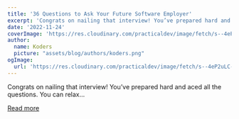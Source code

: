 ```yaml
---
title: '36 Questions to Ask Your Future Software Employer'
excerpt: 'Congrats on nailing that interview! You’ve prepared hard and aced all the questions. You can relax...'
date: '2022-11-24'
coverImage: 'https://res.cloudinary.com/practicaldev/image/fetch/s--4eP2uLC---/c_imagga_scale,f_auto,fl_progressive,h_420,q_auto,w_1000/https://dev-to-uploads.s3.amazonaws.com/uploads/articles/j2es5bcx6p08c6zj6smd.jpg'
author:
  name: Koders
  picture: "assets/blog/authors/koders.png"
ogImage:
  url: 'https://res.cloudinary.com/practicaldev/image/fetch/s--4eP2uLC---/c_imagga_scale,f_auto,fl_progressive,h_420,q_auto,w_1000/https://dev-to-uploads.s3.amazonaws.com/uploads/articles/j2es5bcx6p08c6zj6smd.jpg'
---
```


Congrats on nailing that interview! You’ve prepared hard and aced all the questions. You can relax...

[Read more](https://dev.to/semaphore/36-questions-to-ask-your-future-software-employer-552g)
